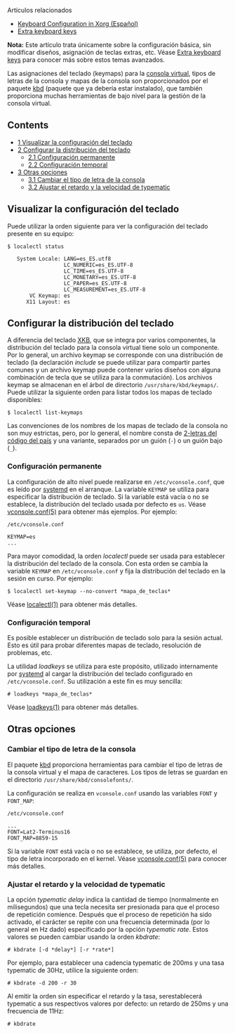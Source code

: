 Artículos relacionados

*   [Keyboard Configuration in Xorg (Español)](/index.php/Keyboard_Configuration_in_Xorg_(Espa%C3%B1ol) "Keyboard Configuration in Xorg (Español)")
*   [Extra keyboard keys](/index.php/Extra_keyboard_keys "Extra keyboard keys")

**Nota:** Este artículo trata únicamente sobre la configuración básica, sin modificar diseños, asignación de teclas extras, etc. Véase [Extra keyboard keys](/index.php/Extra_keyboard_keys "Extra keyboard keys") para conocer más sobre estos temas avanzados.

Las asignaciones del teclado (keymaps) para la [consola virtual](https://en.wikipedia.org/wiki/Virtual_console "wikipedia:Virtual console"), tipos de letras de la consola y mapas de la consola son proporcionados por el paquete [kbd](https://www.archlinux.org/packages/?name=kbd) (paquete que ya debería estar instalado), que también proporciona muchas herramientas de bajo nivel para la gestión de la consola virtual.

## Contents

*   [1 Visualizar la configuración del teclado](#Visualizar_la_configuraci.C3.B3n_del_teclado)
*   [2 Configurar la distribución del teclado](#Configurar_la_distribuci.C3.B3n_del_teclado)
    *   [2.1 Configuración permanente](#Configuraci.C3.B3n_permanente)
    *   [2.2 Configuración temporal](#Configuraci.C3.B3n_temporal)
*   [3 Otras opciones](#Otras_opciones)
    *   [3.1 Cambiar el tipo de letra de la consola](#Cambiar_el_tipo_de_letra_de_la_consola)
    *   [3.2 Ajustar el retardo y la velocidad de typematic](#Ajustar_el_retardo_y_la_velocidad_de_typematic)

## Visualizar la configuración del teclado

Puede utilizar la orden siguiente para ver la configuración del teclado presente en su equipo:

 `$ localectl status` 
```
   System Locale: LANG=es_ES.utf8
                  LC_NUMERIC=es_ES.UTF-8
                  LC_TIME=es_ES.UTF-8
                  LC_MONETARY=es_ES.UTF-8
                  LC_PAPER=es_ES.UTF-8
                  LC_MEASUREMENT=es_ES.UTF-8
       VC Keymap: es
      X11 Layout: es

```

## Configurar la distribución del teclado

A diferencia del teclado [XKB](/index.php/XKB "XKB"), que se integra por varios componentes, la distribución del teclado para la consola virtual tiene solo un componente. Por lo general, un archivo keymap se corresponde con una distribución de teclado (la declaración *include* se puede utilizar para compartir partes comunes y un archivo keymap puede contener varios diseños con alguna combinación de tecla que se utiliza para la conmutación). Los archivos keymap se almacenan en el árbol de directorio `/usr/share/kbd/keymaps/`. Puede utilizar la siguiente orden para listar todos los mapas de teclado disponibles:

```
$ localectl list-keymaps

```

Las convenciones de los nombres de los mapas de teclado de la consola no son muy estrictas, pero, por lo general, el nombre consta de [2-letras del código del país](https://en.wikipedia.org/wiki/ISO_3166-1_alpha-2#Officially_assigned_code_elements "wikipedia:ISO 3166-1 alpha-2") y una variante, separados por un guión (`-`) o un guión bajo (`_`).

### Configuración permanente

La configuración de alto nivel puede realizarse en `/etc/vconsole.conf`, que es leído por [systemd](/index.php/Systemd_(Espa%C3%B1ol) "Systemd (Español)") en el arranque. La variable `KEYMAP` se utiliza para especificar la distribución de teclado. Si la variable está vacía o no se establece, la distribución del teclado usada por defecto es `us`. Véase [vconsole.conf(5)](https://jlk.fjfi.cvut.cz/arch/manpages/man/vconsole.conf.5) para obtener más ejemplos. Por ejemplo:

 `/etc/vconsole.conf` 
```
KEYMAP=es
...

```

Para mayor comodidad, la orden *localectl* puede ser usada para establecer la distribución del teclado de la consola. Con esta orden se cambia la variable `KEYMAP` en `/etc/vconsole.conf` y fija la distribución del teclado en la sesión en curso. Por ejemplo:

```
$ localectl set-keymap --no-convert *mapa_de_teclas*

```

Véase [localectl(1)](https://jlk.fjfi.cvut.cz/arch/manpages/man/localectl.1) para obtener más detalles.

### Configuración temporal

Es posible establecer un distribución de teclado solo para la sesión actual. Esto es útil para probar diferentes mapas de teclado, resolución de problemas, etc.

La utilidad *loadkeys* se utiliza para este propósito, utilizado internamente por [systemd](/index.php/Systemd_(Espa%C3%B1ol) "Systemd (Español)") al cargar la distribución del teclado configurado en `/etc/vconsole.conf`. Su utilización a este fin es muy sencilla:

```
# loadkeys *mapa_de_teclas*

```

Véase [loadkeys(1)](https://jlk.fjfi.cvut.cz/arch/manpages/man/loadkeys.1) para obtener más detalles.

## Otras opciones

### Cambiar el tipo de letra de la consola

El paquete [kbd](https://www.archlinux.org/packages/?name=kbd) proporciona herramientas para cambiar el tipo de letras de la consola virtual y el mapa de caracteres. Los tipos de letras se guardan en el directorio `/usr/share/kbd/consolefonts/`.

La configuración se realiza en `vconsole.conf` usando las variables `FONT` y `FONT_MAP`:

 `/etc/vconsole.conf` 
```
...
FONT=Lat2-Terminus16
FONT_MAP=8859-15

```

Si la variable `FONT` está vacía o no se establece, se utiliza, por defecto, el tipo de letra incorporado en el kernel. Véase [vconsole.conf(5)](https://jlk.fjfi.cvut.cz/arch/manpages/man/vconsole.conf.5) para conocer más detalles.

### Ajustar el retardo y la velocidad de typematic

La opción *typematic delay* indica la cantidad de tiempo (normalmente en milisegundos) que una tecla necesita ser presionada para que el proceso de repetición comience. Después que el proceso de repetición ha sido activado, el carácter se repite con una frecuencia determinada (por lo general en Hz dado) especificado por la opción *typematic rate*. Estos valores se pueden cambiar usando la orden *kbdrate*:

```
# kbdrate [-d *delay*] [-r *rate*]

```

Por ejemplo, para establecer una cadencia typematic de 200ms y una tasa typematic de 30Hz, utilice la siguiente orden:

```
# kbdrate -d 200 -r 30

```

Al emitir la orden sin especificar el retardo y la tasa, se ​restablecerá typematic a sus respectivos valores por defecto: un retardo de 250ms y una frecuencia de 11Hz:

```
# kbdrate

```